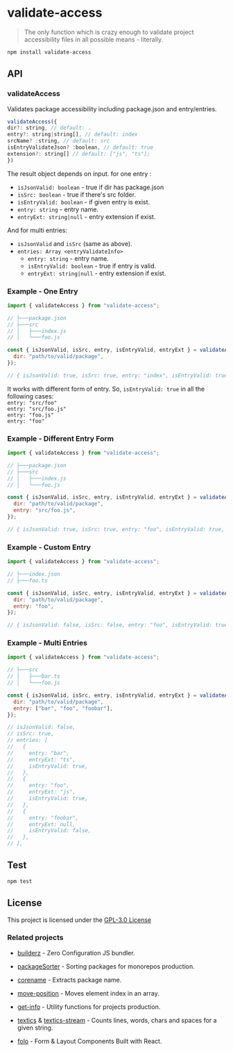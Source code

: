# validate-access

> The only function which is crazy enough to validate project accessibility
> files in all possible means - literally.

```bash
npm install validate-access
```

## API

### validateAccess

Validates package accessibility including package.json and entry/entries.

```js
validateAccess({
dir?: string, // default: .
entry?: string|string[], // default: index
srcName? :string, // default: src
isEntryValidateJson? :boolean, // default: true
extension?: string[] // default: ["js", "ts"];
})
```

The result object depends on input. for one entry :

- `isJsonValid: boolean` - true if dir has package.json
- `isSrc: boolean` - true if there's src folder.
- `isEntryValid: boolean` - if given entry is exist.
- `entry: string` - entry name.
- `entryExt: string|null` - entry extension if exist.

And for multi entries:

- `isJsonValid` and `isSrc` (same as above).
- `entries: Array <entryValidateInfo>`
  - `entry: string` - entry name.
  - `isEntryValid: boolean` - true if entry is valid.
  - `entryExt: string|null` - entry extension if exist.

### Example - One Entry

```js
import { validateAccess } from "validate-access";

// ├───package.json
// ├───src
// │   ├───index.js
// │   └───foo.js

const { isJsonValid, isSrc, entry, isEntryValid, entryExt } = validateAccess({
  dir: "path/to/valid/package",
});

// { isJsonValid: true, isSrc: true, entry: "index", isEntryValid: true, entryExt: "js" }
```

It works with different form of entry. So, `isEntryValid: true` in all the
following cases:  
`entry: "src/foo"`  
`entry: "src/foo.js"`  
`entry: "foo.js"`  
`entry: "foo"`

### Example - Different Entry Form

```js
import { validateAccess } from "validate-access";

// ├───package.json
// ├───src
// │   ├───index.js
// │   └───foo.js

const { isJsonValid, isSrc, entry, isEntryValid, entryExt } = validateAccess({
  dir: "path/to/valid/package",
  entry: "src/foo.js",
});

// { isJsonValid: true, isSrc: true, entry: "foo", isEntryValid: true, entryExt: "js" }
```

### Example - Custom Entry

```js
import { validateAccess } from "validate-access";

// ├───index.json
// ├───foo.ts

const { isJsonValid, isSrc, entry, isEntryValid, entryExt } = validateAccess({
  dir: "path/to/valid/package",
  entry: "foo",
});

// { isJsonValid: false, isSrc: false, entry: "foo", isEntryValid: true, entryExt: "ts" }
```

### Example - Multi Entries

```js
import { validateAccess } from "validate-access";

// ├───src
// │   ├───bar.ts
// │   └───foo.js

const { isJsonValid, isSrc, entry, isEntryValid, entryExt } = validateAccess({
  dir: "path/to/valid/package",
  entry: ["bar", "foo", "foobar"],
});

// isJsonValid: false,
// isSrc: true,
// entries: [
//   {
//     entry: "bar",
//     entryExt: "ts",
//     isEntryValid: true,
//   },
//   {
//     entry: "foo",
//     entryExt: "js",
//     isEntryValid: true,
//   },
//   {
//     entry: "foobar",
//     entryExt: null,
//     isEntryValid: false,
//   },
// ],
```

## Test

```sh
npm test
```

## License

This project is licensed under the [GPL-3.0 License](https://github.com/jalal246/validate-access/blob/master/LICENSE)

### Related projects

- [builderz](https://github.com/jalal246/builderz) - Zero Configuration JS bundler.

- [packageSorter](https://github.com/jalal246/packageSorter) - Sorting packages
  for monorepos production.

- [corename](https://github.com/jalal246/corename) - Extracts package name.

- [move-position](https://github.com/jalal246/move-position) - Moves element
  index in an array.

- [get-info](https://github.com/jalal246/get-info) - Utility functions for projects production.

- [textics](https://github.com/jalal246/textics) &
  [textics-stream](https://github.com/jalal246/textics-stream) - Counts lines,
  words, chars and spaces for a given string.

- [folo](https://github.com/jalal246/folo) - Form & Layout Components Built with React.
